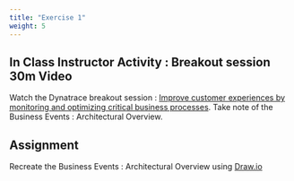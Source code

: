 ```yaml
---
title: "Exercise 1"
weight: 5
---
```


## In Class Instructor Activity : Breakout session 30m Video 

Watch the Dynatrace breakout session : [Improve customer experiences by monitoring and optimizing critical business processes](https://www.dynatrace.com/perform/on-demand/perform-2023/?location=Breakout%20Session&topics=Business%20Analytics&industries=ALL&jobTitles=ALL&level=ALL&track=ALL&session=improve-customer-experiences-by-monitoring-and-optimizing-critical-business-processes#sessions). Take note of the Business Events : Architectural Overview. 

## Assignment 
Recreate the Business Events : Architectural Overview using [Draw.io](https://Draw.io)

